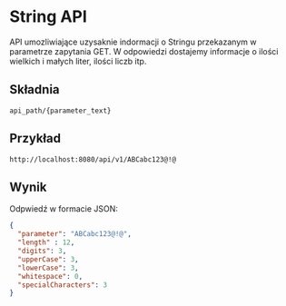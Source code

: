 # String API
API umozliwiające uzysaknie indormacji o Stringu przekazanym
w parametrze zapytania GET. W odpowiedzi dostajemy informacje o ilości
wielkich i małych liter, ilości liczb itp.

## Składnia
```
api_path/{parameter_text} 
```
## Przykład
```
http://localhost:8080/api/v1/ABCabc123@!@
```
## Wynik
Odpwiedź w formacie JSON:
```json
{
  "parameter": "ABCabc123@!@",
  "length" : 12, 
  "digits": 3,
  "upperCase": 3,
  "lowerCase": 3,
  "whitespace": 0,
  "specialCharacters": 3
}
```